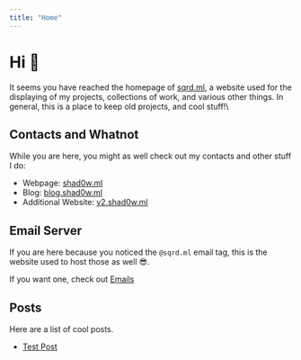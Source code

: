 ```yaml
---
title: "Home"
---
```

# Hi 👋

It seems you have reached the homepage of [sqrd.ml](sqrd.ml), a website used for the displaying of my projects, collections of work, and various other things. In general, this is a place to keep old projects, and cool stuff!\
## Contacts and Whatnot

While you are here, you might as well check out my contacts and other stuff I do:

- Webpage: [shad0w.ml](https://www.shad0w.ml)
- Blog: [blog.shad0w.ml](https://blog.shad0w.ml)
- Additional Website: [v2.shad0w.ml](https://v2.shad0w.ml)
## Email Server

If you are here because you noticed the `@sqrd.ml` email tag, this is the website used to host those as well 😎.

If you want one, check out [Emails](../x-squared.github.io/projects/emails)

## Posts

Here are a list of cool posts.

- [Test Post](../x-squared.github.io/posts/test%20post)
